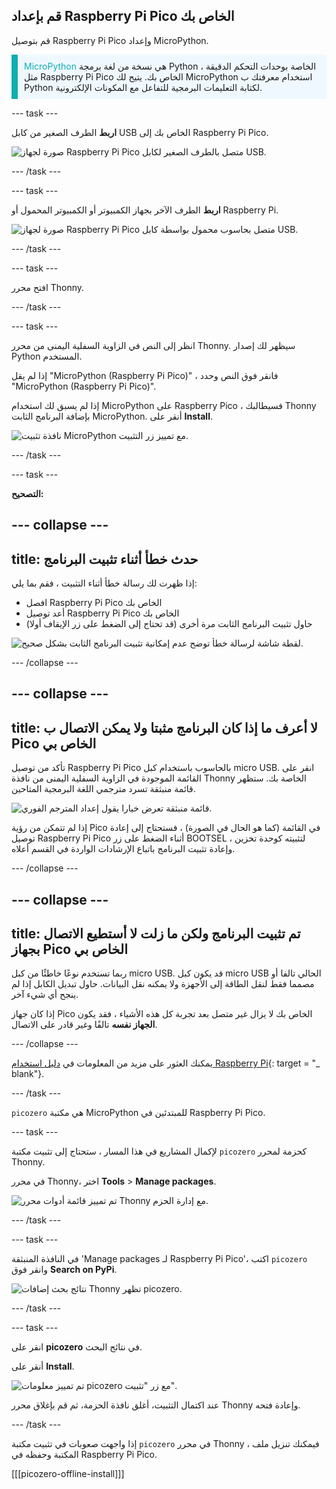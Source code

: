 ## قم بإعداد Raspberry Pi Pico الخاص بك

<div style="display: flex; flex-wrap: wrap">
<div style="flex-basis: 200px; flex-grow: 1; margin-right: 15px;">
قم بتوصيل Raspberry Pi Pico وإعداد MicroPython.
</div>
</div>

<p style='border-left: solid; border-width:10px; border-color: #0faeb0; background-color: aliceblue; padding: 10px;'>
<span style="color: #0faeb0">MicroPython</span> هي نسخة من لغة برمجة Python الخاصة بوحدات التحكم الدقيقة ، مثل Raspberry Pi Pico الخاص بك. يتيح لك MicroPython استخدام معرفتك ب Python لكتابة التعليمات البرمجية للتفاعل مع المكونات الإلكترونية.</p>

--- task ---

**اربط** الطرف الصغير من كابل USB الخاص بك إلى Raspberry Pi Pico.

![صورة لجهاز Raspberry Pi Pico متصل بالطرف الصغير لكابل USB.](images/pico-top-plug.png)

--- /task ---

--- task ---

**اربط** الطرف الآخر بجهاز الكمبيوتر أو الكمبيوتر المحمول أو Raspberry Pi.

![صورة لجهاز Raspberry Pi Pico متصل بحاسوب محمول بواسطة كابل USB.](images/plug-in-pico.png)

--- /task ---


--- task ---

افتح محرر Thonny.

--- /task ---

--- task ---

انظر إلى النص في الزاوية السفلية اليمنى من محرر Thonny. سيظهر لك إصدار Python المستخدم.

إذا لم يقل "MicroPython (Raspberry Pi Pico)" ، فانقر فوق النص وحدد "MicroPython (Raspberry Pi Pico)".

إذا لم يسبق لك استخدام MicroPython على Raspberry Pico ، فسيطالبك Thonny بإضافة البرنامج الثابت MicroPython. أنقر على **Install**.

![نافذة تثبيت MicroPython مع تمييز زر التثبيت.](images/thonny-install-micropython-pico.png)

--- /task ---

--- task ---

**التصحيح:**

--- collapse ---
---
title: حدث خطأ أثناء تثبيت البرنامج
---

إذا ظهرت لك رسالة خطأ أثناء التثبيت ، فقم بما يلي:
+ افصل Raspberry Pi Pico الخاص بك
+ أعد توصيل Raspberry Pi Pico الخاص بك
+ حاول تثبيت البرنامج الثابت مرة أخرى (قد تحتاج إلى الضغط على زر الإيقاف أولا)

![لقطة شاشة لرسالة خطأ توضح عدم إمكانية تثبيت البرنامج الثابت بشكل صحيح.](images/pico-firmware-error.PNG)

--- /collapse ---

--- collapse ---
---
title: لا أعرف ما إذا كان البرنامج مثبتا ولا يمكن الاتصال ب Pico الخاص بي
---

تأكد من توصيل Raspberry Pi Pico بالحاسوب باستخدام كبل micro USB. انقر على القائمة الموجودة في الزاوية السفلية اليمنى من نافذة Thonny الخاصة بك. ستظهر قائمة منبثقة تسرد مترجمي اللغة البرمجية المتاحين.

![قائمة منبثقة تعرض خيارا يقول إعداد المترجم الفوري.](images/no-pico-interpreter.png)

إذا لم تتمكن من رؤية Pico في القائمة (كما هو الحال في الصورة) ، فستحتاج إلى إعادة توصيل Raspberry Pi Pico أثناء الضغط على زر BOOTSEL لتثبيته كوحدة تخزين ، وإعادة تثبيت البرنامج باتباع الإرشادات الواردة في القسم أعلاه.

--- /collapse ---

--- collapse ---
---
title: تم تثبيت البرنامج ولكن ما زلت لا أستطيع الاتصال بجهاز Pico الخاص بي
---

ربما تستخدم نوعًا خاطئًا من كبل micro USB. قد يكون كبل micro USB الحالي تالفا أو مصمما فقط لنقل الطاقة إلى الأجهزة ولا يمكنه نقل البيانات. حاول تبديل الكابل إذا لم ينجح أي شيء آخر.

إذا كان جهاز Pico الخاص بك لا يزال غير متصل بعد تجربة كل هذه الأشياء ، فقد يكون **الجهاز نفسه** تالفًا وغير قادر على الاتصال.

--- /collapse ---

يمكنك العثور على مزيد من المعلومات في [دليل استخدام Raspberry Pi](https://projects.raspberrypi.org/en/projects/introduction-to-the-pico){: target = "_ blank"}.

--- /task ---

`picozero` هي مكتبة MicroPython للمبتدئين في Raspberry Pi Pico.

--- task ---

لإكمال المشاريع في هذا المسار ، ستحتاج إلى تثبيت مكتبة `picozero` كحزمة لمحرر Thonny.

في محرر Thonny، اختر **Tools** > **Manage packages**.

![تم تمييز قائمة أدوات محرر Thonny مع إدارة الحزم.](images/thonny-manage-packages.jpg)

--- /task ---

--- task ---

في النافذة المنبثقة 'Manage packages لـ Raspberry Pi Pico'، اكتب `picozero` وانقر فوق **Search on PyPi**.

![نتائج بحث إضافات Thonny تظهر picozero.](images/thonny-packages-picozero.jpg)

--- /task ---

--- task ---

انقر على **picozero** في نتائج البحث.

أنقر على **Install**.

![تم تمييز معلومات picozero مع زر "تثبيت".](images/thonny-install-package.jpg)

عند اكتمال التثبيت، أغلق نافذة الحزمة، ثم قم بإغلاق محرر Thonny وإعادة فتحه.

--- /task ---

إذا واجهت صعوبات في تثبيت مكتبة `picozero` في محرر Thonny ، فيمكنك تنزيل ملف المكتبة وحفظه في Raspberry Pi Pico.

[[[picozero-offline-install]]]
